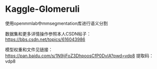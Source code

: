 # Kaggle-Glomeruli




使用openmmlab中mmsegmentation库进行语义分割





数据集和更多详情操作参照本人CSDN帖子：https://bbs.csdn.net/topics/616043986





模型权重和文件见链接：https://pan.baidu.com/s/1N9ijFoZ3DhpoosCfP0DvlA?pwd=vdp8 
提取码：vdp8
